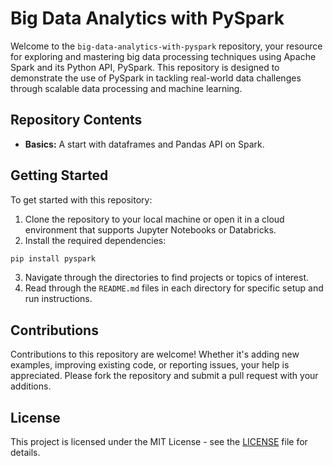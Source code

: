 # Big Data Analytics with PySpark

Welcome to the `big-data-analytics-with-pyspark` repository, your resource for exploring and mastering big data processing techniques using Apache Spark and its Python API, PySpark. This repository is designed to demonstrate the use of PySpark in tackling real-world data challenges through scalable data processing and machine learning.

## Repository Contents

- **Basics:** A start with dataframes and Pandas API on Spark.

## Getting Started

To get started with this repository:
1. Clone the repository to your local machine or open it in a cloud environment that supports Jupyter Notebooks or Databricks.
2. Install the required dependencies:

```python
pip install pyspark
```

3. Navigate through the directories to find projects or topics of interest.
4. Read through the `README.md` files in each directory for specific setup and run instructions.

## Contributions

Contributions to this repository are welcome! Whether it's adding new examples, improving existing code, or reporting issues, your help is appreciated. Please fork the repository and submit a pull request with your additions.

## License

This project is licensed under the MIT License - see the [LICENSE](LICENSE) file for details.

